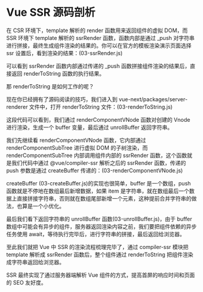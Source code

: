 # Vue SSR 源码剖析
在 CSR 环境下，template 解析的 render 函数用来返回组件的虚拟 DOM，而 SSR 环境下 template 解析的 ssrRender 函数，函数内部是通过 _push 对字符串进行拼接，最终生成组件渲染的结果的。你可以在官方的模板渲染演示页面选择 ssr 设置后，看到渲染的结果：(03-ssrRender.js)

可以看到 ssrRender 函数内部通过传递的 _push 函数拼接组件渲染的结果后，直接返回 renderToString 函数的执行结果。

那 renderToString 是如何工作的呢？

现在你已经拥有了源码阅读的技巧，我们进入到 vue-next/packages/server-renderer 文件中，打开 renderToString 文件：(03-renderToString.js)

这段代码可以看到，我们通过 renderComponentVNode 函数对创建的 Vnode 进行渲染，生成一个 buffer 变量，最后通过 unrollBuffer 返回字符串。

我们先继续看 renderComponentVNode 函数，它内部通过 renderComponentSubTree 进行虚拟 DOM 的子树渲染，而 renderComponentSubTree 内部调用组件内部的 ssrRender 函数，这个函数就是我们代码中通过 @vue/compiler-ssr 解析之后的 ssrRender 函数，传递的 push 参数是通过 createBuffer 传递的：(03-renderComponentVNode.js)

createBuffer (03-createBuffer.js)的实现也很简单，buffer 是一个数组，push 函数就是不停地在数组最后新增数据，如果 item 是字符串，就在数组最后一个数据上直接拼接字符串，否则就在数组尾部新增一个元素，这种提前合并字符串的做法，也算是一个小优化。

最后我们看下返回字符串的 unrollBuffer 函数(03-unrollBuffer.js)，由于 buffer 数组中可能会有异步的组件，服务器返回渲染内容之前，我们要把组件依赖的异步任务使用 await，等待执行完毕后，进行字符串的拼接，最后返回给浏览器。

至此我们就把 Vue 中 SSR 的渲染流程梳理完毕了，通过 compiler-ssr 模块把 template 解析成 ssrRender 函数后，整个组件通过 renderToString 把组件渲染成字符串返回给浏览器。

SSR 最终实现了通过服务器端解析 Vue 组件的方式，提高首屏的响应时间和页面的 SEO 友好度。